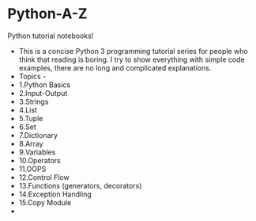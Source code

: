# Python-A-Z
Python tutorial notebooks!
+ This is a concise Python 3 programming tutorial series for people who think that reading is boring. I try to show everything with simple code examples, there are no long and complicated explanations. 
+ Topics -
+ 1.Python Basics
+ 2.Input-Output
+ 3.Strings
+ 4.List
+ 5.Tuple
+ 6.Set
+ 7.Dictionary
+ 8.Array
+ 9.Variables
+ 10.Operators
+ 11.OOPS
+ 12.Control Flow
+ 13.Functions (generators, decorators)
+ 14.Exception Handling
+ 15.Copy Module
+
